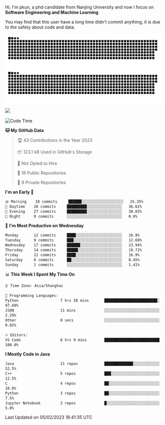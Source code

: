 Hi, I'm pkun, a phd candidate from Nanjing University and now I focus on **Software Engineering and Machine Learning**

You may find that this user have a long time didn't commit anything, it is due to the safety about code and data.

![GitHub Snake Light](https://github.com/pppppkun/pppppkun/blob/output/github-snake.svg#gh-light-mode-only)
![GitHub Snake dark](https://github.com/pppppkun/pppppkun/blob/output/github-snake-dark.svg#gh-dark-mode-only)

![](https://komarev.com/ghpvc/?username=pppppkun)
<!--START_SECTION:waka-->
![Code Time](http://img.shields.io/badge/Code%20Time-1%2C579%20hrs%2051%20mins-blue)

**🐱 My GitHub Data** 

> 🏆 43 Contributions in the Year 2023
 > 
> 📦 123.1 kB Used in GitHub's Storage 
 > 
> 🚫 Not Opted to Hire
 > 
> 📜 18 Public Repositories 
 > 
> 🔑 9 Private Repositories  
 > 
**I'm an Early 🐤** 

```text
🌞 Morning    18 commits     ██████░░░░░░░░░░░░░░░░░░░   25.35% 
🌆 Daytime    26 commits     █████████░░░░░░░░░░░░░░░░   36.62% 
🌃 Evening    27 commits     █████████░░░░░░░░░░░░░░░░   38.03% 
🌙 Night      0 commits      ░░░░░░░░░░░░░░░░░░░░░░░░░   0.0%

```
📅 **I'm Most Productive on Wednesday** 

```text
Monday       12 commits     ████░░░░░░░░░░░░░░░░░░░░░   16.9% 
Tuesday      9 commits      ███░░░░░░░░░░░░░░░░░░░░░░   12.68% 
Wednesday    17 commits     ██████░░░░░░░░░░░░░░░░░░░   23.94% 
Thursday     14 commits     █████░░░░░░░░░░░░░░░░░░░░   19.72% 
Friday       12 commits     ████░░░░░░░░░░░░░░░░░░░░░   16.9% 
Saturday     6 commits      ██░░░░░░░░░░░░░░░░░░░░░░░   8.45% 
Sunday       1 commits      ░░░░░░░░░░░░░░░░░░░░░░░░░   1.41%

```


📊 **This Week I Spent My Time On** 

```text
⌚︎ Time Zone: Asia/Shanghai

💬 Programming Languages: 
Python                   7 hrs 58 mins       ████████████████████████░   97.69% 
JSON                     11 mins             ░░░░░░░░░░░░░░░░░░░░░░░░░   2.29% 
Other                    0 secs              ░░░░░░░░░░░░░░░░░░░░░░░░░   0.02%

🔥 Editors: 
VS Code                  8 hrs 9 mins        █████████████████████████   100.0%

```

**I Mostly Code in Java** 

```text
Java                     21 repos            █████████████░░░░░░░░░░░░   52.5% 
C++                      5 repos             ███░░░░░░░░░░░░░░░░░░░░░░   12.5% 
C                        4 repos             ██░░░░░░░░░░░░░░░░░░░░░░░   10.0% 
Python                   3 repos             ██░░░░░░░░░░░░░░░░░░░░░░░   7.5% 
Jupyter Notebook         2 repos             █░░░░░░░░░░░░░░░░░░░░░░░░   5.0%

```



 Last Updated on 05/02/2023 18:41:35 UTC
<!--END_SECTION:waka-->
